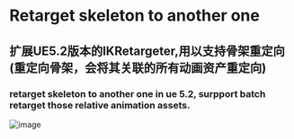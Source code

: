 # Retarget skeleton to another one

## 扩展UE5.2版本的IKRetargeter,用以支持骨架重定向(重定向骨架，会将其关联的所有动画资产重定向)
### retarget skeleton to another one in ue 5.2, surpport batch retarget those relative animation assets.

![image](https://user-images.githubusercontent.com/3448042/183580922-d1e0f0fa-d2f4-4d31-8f8e-91a4dcf3a4d5.png)

